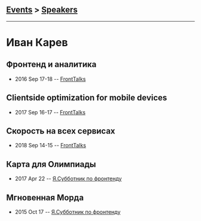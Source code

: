 ## [Events](../README.md) > [Speakers](../speakers.md)
---

# Иван Карев

## Фронтенд и аналитика
- 2016 Sep 17-18 -- [FrontTalks](https://events.yandex.ru/lib/talks/3934/)    
## Clientside optimization for mobile devices
- 2017 Sep 16-17 -- [FrontTalks](https://events.yandex.ru/lib/talks/4861/)    
## Скорость на всех сервисах
- 2018 Sep 14-15 -- [FrontTalks](https://events.yandex.ru/lib/talks/6392/)    
## Карта для Олимпиады
- 2017 Apr 22 -- [Я.Субботник по фронтенду](https://events.yandex.ru/lib/talks/4570/)    
## Мгновенная Морда
- 2015 Oct 17 -- [Я.Субботник по фронтенду](https://events.yandex.ru/lib/talks/3207/)    
